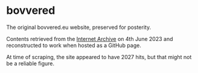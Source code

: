 # bovvered
The original bovvered.eu website, preserved for posterity.

Contents retrieved from the [Internet Archive](https://web.archive.org/web/*/http://www.bovvered.eu*) on 4th June 2023 and reconstructed to work when hosted as a GitHub page.

At time of scraping, the site appeared to have 2027 hits, but that might not be a reliable figure.